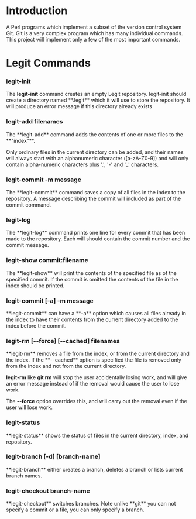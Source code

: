 <h1>Introduction</h1>
A Perl programs which implement a subset of the version control system Git.
Git is a very complex program which has many individual commands. This project will implement only a few of the most important commands.
</br>
<h1>Legit Commands</h1>

<h3>legit-init</h3>
The <b>legit-init</b> command creates an empty Legit repository. legit-init should create a directory named **.legit** which it will use to store the repository. It will produce an error message if this directory already exists

<h3>legit-add filenames</h3>
The **legit-add** command adds the contents of one or more files to the **"index"**.

Only ordinary files in the current directory can be added, and their names will always start with an alphanumeric character ([a-zA-Z0-9]) and will only contain alpha-numeric characters plus '.', '-' and '_' characters.

<h3>legit-commit -m message</h3>
The **legit-commit** command saves a copy of all files in the index to the repository.
A message describing the commit will included as part of the commit command.

<h3>legit-log</h3>
The **legit-log** command prints one line for every commit that has been made to the repository.
Each will should contain the commit number and the commit message.

<h3>legit-show commit:filename</h3>
The **legit-show** will print the contents of the specified file as of the specified commit.
If the commit is omitted the contents of the file in the index should be printed.

<h3>legit-commit [-a] -m message</h3>
**legit-commit** can have a **-a** option which causes all files already in the index to have their contents from the current directory added to the index before the commit.

<h3>legit-rm [--force] [--cached] filenames</h3>
**legit-rm** removes a file from the index, or from the current directory and the index.
If the **--cached** option is specified the file is removed only from the index and not from the current directory.

**legit-rm** like **git rm** will stop the user accidentally losing work, and will give an error message instead of if the removal would cause the user to lose work.

The **--force** option overrides this, and will carry out the removal even if the user will lose work.

<h3>legit-status</h3>
**legit-status** shows the status of files in the current directory, index, and repository.

<h3>legit-branch [-d] [branch-name]</h3>
**legit-branch** either creates a branch, deletes a branch or lists current branch names.

<h3>legit-checkout branch-name</h3>
**legit-checkout** switches branches.
Note unlike **git** you can not specify a commit or a file, you can only specify a branch.
